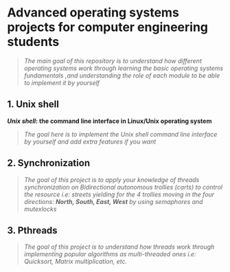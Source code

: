 # Advanced operating systems projects for computer engineering students

> _The main goal of this repository is to understand how different operating systems work through learning the basic operating systems fundamentals ,and understanding the role of each module to be able to implement it by yourself_


## 1. Unix shell

**_Unix shell_: the command line interface in Linux/Unix operating system**
>_The goal here is to implement the Unix shell command line interface by yourself and add extra features if you want_

## 2. Synchronization
>_The goal of this project is to apply your knowledge of threads synchronization on Bidirectional autonomous trollies (carts) to control the resource i.e: streets yielding for the 4 trollies moving in the four directions: **North, South, East, West** by using semaphores and mutexlocks_

## 3. Pthreads
>_The goal of this project is to understand how threads work through implementing popular algorithms as multi-threaded ones i.e: Quicksort, Matrix multiplication, etc._


